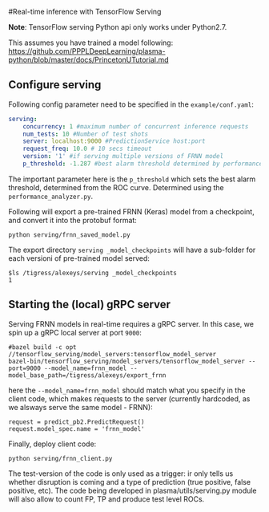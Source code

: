 #Real-time inference with TensorFlow Serving

**Note**: TensorFlow serving Python api only works under Python2.7.

This assumes you have trained a model following:
https://github.com/PPPLDeepLearning/plasma-python/blob/master/docs/PrincetonUTutorial.md

## Configure serving

Following config parameter need to be specified in the `example/conf.yaml`:

```yaml
serving:
    concurrency: 1 #maximum number of concurrent inference requests
    num_tests: 10 #Number of test shots
    server: localhost:9000 #PredictionService host:port
    request_freq: 10.0 # 10 secs timeout
    version: '1' #if serving multiple versions of FRNN model
    p_threshold: -1.287 #best alarm threshold determined by performance analyzer
```

The important parameter here is the `p_threshold` which sets the best alarm threshold, determined from the ROC curve. Determined using the `performance_analyzer.py`.

Following will export a pre-trained FRNN (Keras) model from a checkpoint, and convert it into the protobuf format:
```
python serving/frnn_saved_model.py
```

The export directory `serving _model_checkpoints` will have a sub-folder for each versioni of pre-trained model served:
```
$ls /tigress/alexeys/serving _model_checkpoints
1
```

## Starting the (local) gRPC server 

Serving FRNN models in real-time requires a gRPC server. In this case, we spin up a gRPC local server at port `9000`:
```
#bazel build -c opt //tensorflow_serving/model_servers:tensorflow_model_server
bazel-bin/tensorflow_serving/model_servers/tensorflow_model_server --port=9000 --model_name=frnn_model --model_base_path=/tigress/alexeys/export_frnn
```

here the `--model_name=frnn_model` should match what you specify in the client code, which makes requests to the server (currently hardcoded, as we alsways serve the same model - FRNN):
```
request = predict_pb2.PredictRequest()
request.model_spec.name = 'frnn_model'
```

Finally, deploy client code:
```
python serving/frnn_client.py
```

The test-version of the code is only used as a trigger: ir only tells us whether disruption is coming and a type of prediction (true positive, false positive, etc). The code being developed in plasma/utils/serving.py module will also allow to count FP, TP and produce test level ROCs.
